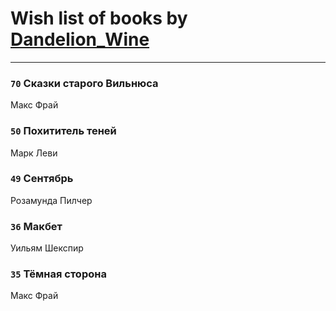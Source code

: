 # Wish list of books by [Dandelion_Wine](http://vk.com/id58602788)
---

### `70` Сказки старого Вильнюса
Макс Фрай

### `50` Похититель теней
Марк Леви

### `49` Сентябрь
Розамунда Пилчер

### `36` Макбет
Уильям Шекспир

### `35` Тёмная сторона
Макс Фрай

